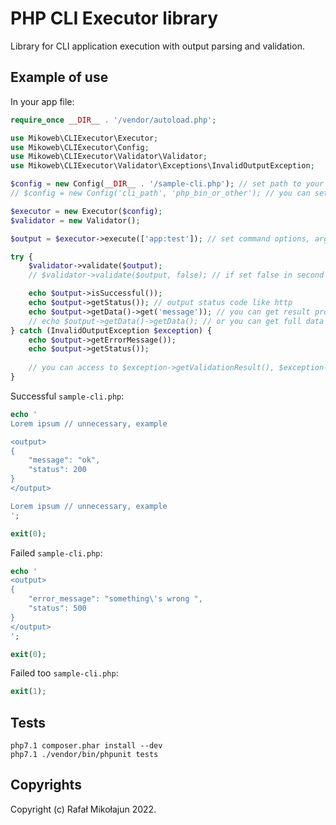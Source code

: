 # PHP CLI Executor library

Library for CLI application execution with output parsing and validation.

## Example of use

In your app file:

```php
require_once __DIR__ . '/vendor/autoload.php';

use Mikoweb\CLIExecutor\Executor;
use Mikoweb\CLIExecutor\Config;
use Mikoweb\CLIExecutor\Validator\Validator;
use Mikoweb\CLIExecutor\Validator\Exceptions\InvalidOutputException;

$config = new Config(__DIR__ . '/sample-cli.php'); // set path to your CLI script
// $config = new Config('cli_path', 'php_bin_or_other'); // you can set php bin path

$executor = new Executor($config);
$validator = new Validator();

$output = $executor->execute(['app:test']); // set command options, arguments etc.

try {
    $validator->validate($output);
    // $validator->validate($output, false); // if set false in second argument method not throw exception and return ValidationResultInterface

    echo $output->isSuccessful());
    echo $output->getStatus()); // output status code like http
    echo $output->getData()->get('message')); // you can get result property
    // echo $output->getData()->getData(); // or you can get full data
} catch (InvalidOutputException $exception) {
    echo $output->getErrorMessage());
    echo $output->getStatus());
    
    // you can access to $exception->getValidationResult(), $exception->getMessage(), $exception->getCode() etc. 
}
```

Successful `sample-cli.php`:

```php
echo '
Lorem ipsum // unnecessary, example

<output>
{
    "message": "ok",
    "status": 200
}
</output>

Lorem ipsum // unnecessary, example
';

exit(0);
```

Failed `sample-cli.php`:

```php
echo '
<output>
{
    "error_message": "something\'s wrong ",
    "status": 500
}
</output>
';

exit(0);
```

Failed too `sample-cli.php`:

```php
exit(1);
```

## Tests

    php7.1 composer.phar install --dev
    php7.1 ./vendor/bin/phpunit tests

## Copyrights

Copyright (c) Rafał Mikołajun 2022.